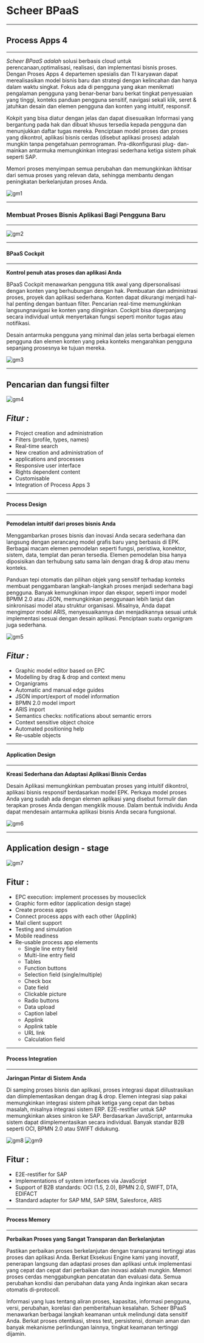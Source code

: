 # Scheer BPaaS
---------------
## Process Apps 4
-------------

*Scheer BPaaS adalah* solusi berbasis cloud untuk perencanaan,optimalisasi, realisasi, dan implementasi bisnis proses. 
Dengan Proses Apps 4 departemen spesialis dan TI karyawan dapat merealisasikan model bisnis baru dan strategi dengan kelincahan 
dan hanya dalam waktu singkat. Fokus ada di pengguna yang akan menikmati pengalaman pengguna yang benar-benar baru berkat tingkat penyesuaian yang tinggi, konteks panduan pengguna sensitif, navigasi sekali klik, seret & jatuhkan desain dan elemen pengguna dan konten yang intuitif, responsif. 

Kokpit yang bisa diatur dengan jelas dan dapat disesuaikan Informasi yang bergantung pada hak dan dibuat khusus tersedia kepada 
pengguna dan menunjukkan daftar tugas mereka. Penciptaan model proses dan proses yang dikontrol, aplikasi bisnis cerdas (disebut 
aplikasi proses) adalah mungkin tanpa pengetahuan pemrograman. Pra-dikonfigurasi plug- dan-mainkan antarmuka memungkinkan integrasi sederhana ketiga sistem pihak seperti SAP. 

Memori proses menyimpan semua perubahan dan memungkinkan ikhtisar dari semua proses yang relevan data, sehingga membantu dengan 
peningkatan berkelanjutan proses Anda.

<img src="https://github.com/lilyastri/tct/blob/master/img/gm1.jpg" alt="gm1"/>

--------
### Membuat Proses Bisnis Aplikasi Bagi Pengguna Baru
----------------

<img src="https://github.com/lilyastri/tct/blob/master/img/Gm2.jpg" alt="gm2"/>

------------
#### BPaaS Cockpit
-------------
**Kontrol penuh atas proses dan aplikasi Anda**

BPaaS Cockpit menawarkan pengguna titik awal yang dipersonalisasi dengan konten yang berhubungan dengan hak. Pembuatan dan administrasi proses, proyek dan aplikasi sederhana. Konten dapat dikurangi menjadi hal-hal penting dengan bantuan filter. Pencarian real-time memungkinkan langsungnavigasi ke konten yang diinginkan. Cockpit bisa diperpanjang secara individual untuk menyertakan fungsi seperti monitor tugas atau notifikasi. 

Desain antarmuka pengguna yang minimal dan jelas serta berbagai elemen pengguna dan elemen konten yang peka konteks mengarahkan pengguna sepanjang prosesnya ke tujuan mereka. 

<img src="https://github.com/lilyastri/tct/blob/master/img/Gm3.jpg" alt="gm3"/>

---------
Pencarian dan fungsi filter
----------
<img src="https://github.com/lilyastri/tct/blob/master/img/Gm4.jpg" alt="gm4"/>

*Fitur :*
-----------------
- Project creation and administration  
- Filters (profile, types, names)
- Real-time search
- New creation and administration of 
- applications and processes 
- Responsive user interface 
- Rights dependent content
- Customisable
- Integration of Process Apps 3

---------------------
#### Process Design
--------------
**Pemodelan intuitif dari proses bisnis Anda**

Menggambarkan proses bisnis dan inovasi Anda secara sederhana dan langsung dengan perancang model grafis baru yang berbasis di EPK. Berbagai macam elemen pemodelan seperti fungsi, peristiwa, konektor, sistem, data, templat dan peran tersedia. Elemen pemodelan bisa hanya diposisikan dan terhubung satu sama lain dengan drag & drop atau menu konteks. 

Panduan tepi otomatis dan pilihan objek yang sensitif terhadap konteks membuat penggambaran langkah-langkah proses menjadi sederhana bagi pengguna. Banyak kemungkinan impor dan ekspor, seperti impor model BPMM 2.0 atau JSON, memungkinkan penggunaan lebih lanjut dan sinkronisasi model atau struktur organisasi. Misalnya, Anda dapat mengimpor model ARIS, menyesuaikannya dan menjadikannya sesuai untuk implementasi sesuai dengan desain aplikasi. Penciptaan suatu organigram juga sederhana.

<img src="https://github.com/lilyastri/tct/blob/master/img/Gm5.jpg" alt="gm5"/>

*Fitur :*
----------
- Graphic model editor based on EPC
- Modelling by drag & drop and context menu 
- Organigrams
- Automatic and manual edge guides 
- JSON import/export of model information 
- BPMN 2.0 model import
- ARIS import
- Semantics checks: notifications about semantic errors
- Context sensitive object choice
- Automated positioning help 
- Re-usable objects

-------------
#### Application Design
--------------
**Kreasi Sederhana dan Adaptasi Aplikasi Bisnis Cerdas**

Desain Aplikasi memungkinkan pembuatan proses yang intuitif dikontrol, aplikasi bisnis responsif berdasarkan model EPK. Perkaya model proses Anda yang sudah ada dengan elemen aplikasi yang disebut formulir dan terapkan proses Anda dengan mengklik mouse. Dalam bentuk individu Anda dapat mendesain antarmuka aplikasi bisnis Anda secara fungsional.

<img src="https://github.com/lilyastri/tct/blob/master/img/Gm6.jpg" alt="gm6"/>

-------------------------
Application design - stage
--------------------

<img src="https://github.com/lilyastri/tct/blob/master/img/Gm7.jpg" alt="gm7"/>

**Fitur :**
----------
- EPC execution: implement processes by mouseclick
- Graphic form editor (application design stage)  
- Create process apps
- Connect process apps with each other (Applink)  
- Mail client support
- Testing and simulation 
- Mobile readiness 
- Re-usable process app elements 
  * Single line entry field
  * Multi-line entry field 
  * Tables
  * Function buttons
  * Selection field (single/multiple)  
  * Check box
  * Date field
  * Clickable picture 
  * Radio buttons
  * Data upload 
  * Caption label 
  * Applink
  * Applink table 
  * URL link
  * Calculation field

-------------
#### Process Integration
--------------
**Jaringan Pintar di Sistem Anda**

Di samping proses bisnis dan aplikasi, proses integrasi dapat diilustrasikan dan diimplementasikan dengan drag & drop. Elemen integrasi siap pakai memungkinkan integrasi sistem pihak ketiga yang cepat dan bebas masalah, misalnya integrasi sistem ERP. E2E-restifier untuk SAP memungkinkan akses sinkron ke SAP. Berdasarkan JavaScript, antarmuka sistem dapat diimplementasikan secara individual. Banyak standar B2B seperti OCI, BPMN 2.0 atau SWIFT didukung.

<img src="https://github.com/lilyastri/tct/blob/master/img/Gm8.jpg" alt="gm8"/>
<img src="https://github.com/lilyastri/tct/blob/master/img/Gm9.jpg" alt="gm9"/>

**Fitur :**
-------
- E2E-restifier for SAP
- Implementations of system interfaces via JavaScript 
- Support of B2B standards: OCI (1.5, 2.0), BPMN 2.0, SWIFT, DTA, EDIFACT
- Standard adapter for SAP MM, SAP SRM, Salesforce, ARIS

---------------
#### Process Memory
--------------
**Perbaikan Proses yang Sangat Transparan dan Berkelanjutan**

Pastikan perbaikan proses berkelanjutan dengan transparansi tertinggi atas proses dan aplikasi Anda. Berkat Eksekusi Engine kami yang inovatif, penerapan langsung dan adaptasi proses dan aplikasi untuk implementasi yang cepat dan cepat dari perbaikan dan inovasi adalah mungkin. Memori proses cerdas menggabungkan pencatatan dan evaluasi data. Semua perubahan kondisi dan perubahan data yang Anda inginkan akan secara otomatis di-protocoll. 

Informasi yang luas tentang aliran proses, kapasitas, informasi pengguna, versi, perubahan, korelasi dan pemberitahuan kesalahan. Scheer BPaaS menawarkan berbagai langkah keamanan untuk melindungi data sensitif Anda. Berkat proses otentikasi, stress test, persistensi, domain aman dan banyak mekanisme perlindungan lainnya, tingkat keamanan tertinggi dijamin.






